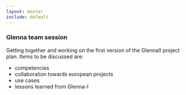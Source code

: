 ```yaml
---
layout: master
include: default
---
```


### Glenna team session

Getting together and working on the first version of the GlennaII project plan.
Items to be discussed are:

- competencies
- collaboration towards european projects
- use cases
- lessons learned from Glenna-I
